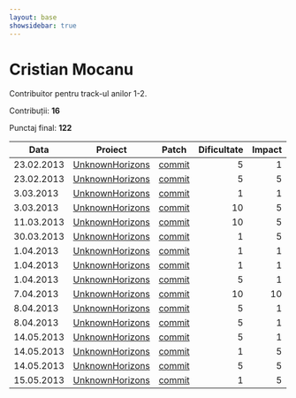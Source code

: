 ```yaml
---
layout: base
showsidebar: true
---
```


# Cristian Mocanu

Contribuitor pentru track-ul anilor 1-2.

Contribuții: **16**

Punctaj final: **122**

|Data |Proiect | Patch |Dificultate|Impact|
|-----|--------|-------|----------:|-----:|
|23.02.2013|[UnknownHorizons][unknownhorizons]|[commit](https://github.com/unknown-horizons/unknown-horizons/pull/2033)|5|1|
|23.02.2013|[UnknownHorizons][unknownhorizons]|[commit](https://github.com/unknown-horizons/unknown-horizons/pull/2033 )|5|5|
| 3.03.2013|[UnknownHorizons][unknownhorizons]|[commit](https://github.com/unknown-horizons/unknown-horizons/pull/2034)|1|1|
| 3.03.2013|[UnknownHorizons][unknownhorizons]|[commit](https://github.com/unknown-horizons/unknown-horizons/pull/2035)|10|5|
|11.03.2013|[UnknownHorizons][unknownhorizons]|[commit](https://github.com/unknown-horizons/unknown-horizons/pull/2036)|10|5|
|30.03.2013|[UnknownHorizons][unknownhorizons]|[commit](https://github.com/unknown-horizons/unknown-horizons/pull/2044)|1|5|
| 1.04.2013|[UnknownHorizons][unknownhorizons]|[commit](https://github.com/unknown-horizons/unknown-horizons/pull/2061)|1|1|
| 1.04.2013|[UnknownHorizons][unknownhorizons]|[commit](https://github.com/unknown-horizons/unknown-horizons/pull/2060)|1|1|
| 1.04.2013|[UnknownHorizons][unknownhorizons]|[commit](https://github.com/unknown-horizons/unknown-horizons/pull/2059)|5|1|
| 7.04.2013|[UnknownHorizons][unknownhorizons]|[commit](https://github.com/unknown-horizons/unknown-horizons/pull/2070)|10|10|
| 8.04.2013|[UnknownHorizons][unknownhorizons]|[commit](https://github.com/unknown-horizons/unknown-horizons/pull/2094)|5|1|
| 8.04.2013|[UnknownHorizons][unknownhorizons]|[commit](https://github.com/unknown-horizons/unknown-horizons/pull/2096)|5|1|
|14.05.2013|[UnknownHorizons][unknownhorizons]|[commit](https://github.com/unknown-horizons/unknown-horizons/pull/2100)|5|1|
|14.05.2013|[UnknownHorizons][unknownhorizons]|[commit](https://github.com/unknown-horizons/unknown-horizons/pull/2101)|1|5|
|14.05.2013|[UnknownHorizons][unknownhorizons]|[commit](https://github.com/unknown-horizons/unknown-horizons/pull/2102)|5|5|
|15.05.2013|[UnknownHorizons][unknownhorizons]|[commit](https://github.com/unknown-horizons/unknown-horizons/pull/2103)|1|5|

[unknownhorizons]: http://www.unknown-horizons.org/ "Unknown Horizons"
